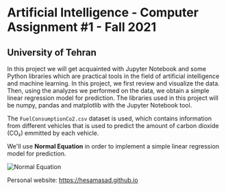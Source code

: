 # Artificial Intelligence - Computer Assignment #1 - Fall 2021
## University of Tehran 

In this project we will get acquainted with Jupyter Notebook and some Python libraries which are practical tools in the field of artificial intelligence and machine learning. In this project, we first review and visualize the data. Then, using the analyzes we performed on the data, we obtain a simple linear regression model for prediction. The libraries used in this project will be numpy, pandas and matplotlib with the Jupyter Notebook tool.

The `FuelConsumptionCo2.csv` dataset is used, which contains information from different vehicles that is used to predict the amount of carbon dioxide (CO₂) emmitted by each vehicle. 

We'll use **Normal Equation** in order to implement a simple linear regression model for prediction.

<img src="https://render.githubusercontent.com/render/math?math=\theta=(X^{T}X)^{-1}X^{T}y" alt="Normal Equation" class="center">

Personal website: https://hesamasad.github.io

